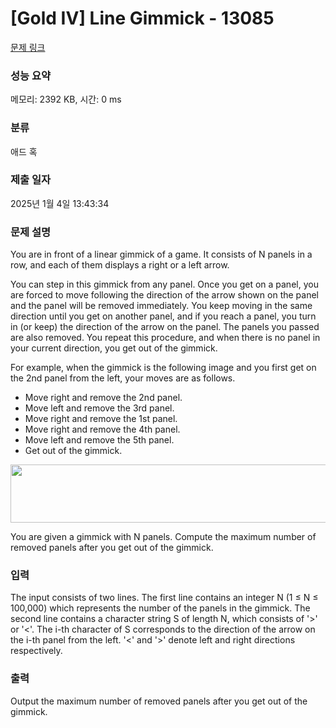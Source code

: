 # [Gold IV] Line Gimmick - 13085 

[문제 링크](https://www.acmicpc.net/problem/13085) 

### 성능 요약

메모리: 2392 KB, 시간: 0 ms

### 분류

애드 혹

### 제출 일자

2025년 1월 4일 13:43:34

### 문제 설명

<p>You are in front of a linear gimmick of a game. It consists of N panels in a row, and each of them displays a right or a left arrow.</p>

<p>You can step in this gimmick from any panel. Once you get on a panel, you are forced to move following the direction of the arrow shown on the panel and the panel will be removed immediately. You keep moving in the same direction until you get on another panel, and if you reach a panel, you turn in (or keep) the direction of the arrow on the panel. The panels you passed are also removed. You repeat this procedure, and when there is no panel in your current direction, you get out of the gimmick.</p>

<p>For example, when the gimmick is the following image and you first get on the 2nd panel from the left, your moves are as follows.</p>

<ul>
	<li>Move right and remove the 2nd panel.</li>
	<li>Move left and remove the 3rd panel.</li>
	<li>Move right and remove the 1st panel.</li>
	<li>Move right and remove the 4th panel.</li>
	<li>Move left and remove the 5th panel.</li>
	<li>Get out of the gimmick.</li>
</ul>

<p><img alt="" src="https://onlinejudgeimages.s3.amazonaws.com/problem/13085/figD1.png" style="height:93px; width:535px"></p>

<p>You are given a gimmick with N panels. Compute the maximum number of removed panels after you get out of the gimmick.</p>

### 입력 

 <p>The input consists of two lines. The first line contains an integer N (1 ≤ N ≤ 100,000) which represents the number of the panels in the gimmick. The second line contains a character string S of length N, which consists of '>' or '<'. The i-th character of S corresponds to the direction of the arrow on the i-th panel from the left. '<' and '>' denote left and right directions respectively.</p>

### 출력 

 <p>Output the maximum number of removed panels after you get out of the gimmick.</p>

